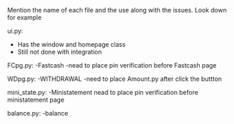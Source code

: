 Mention the name of each file and the use along with the issues. Look down for example

ui.py:
  - Has the window and homepage class
  - Still not done with integration

FCpg.py:
  -Fastcash
  -nead to place pin verification before Fastcash page

WDpg.py:
  -WITHDRAWAL
  -need to place  Amount.py after click the buttton


mini_state.py:
  -Ministatement
  nead to place pin verification before ministatement page

balance.py:
  -balance


